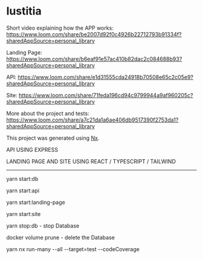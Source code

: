 # Iustitia

Short video explaining how the APP works: https://www.loom.com/share/be2007d92f0c4926b22712793b91334f?sharedAppSource=personal_library

Landing Page: https://www.loom.com/share/b6eaf91e57ac410b82dac2c084688b93?sharedAppSource=personal_library

API: https://www.loom.com/share/e1d31555cda24918b70508e65c2c05e9?sharedAppSource=personal_library

Site: https://www.loom.com/share/71feda196cd94c9799944a9af960205c?sharedAppSource=personal_library

More about the project and tests: https://www.loom.com/share/a7c21da1a6ae406db9517390f2753da1?sharedAppSource=personal_library

This project was generated using [Nx](https://nx.dev).

API USING EXPRESS

LANDING PAGE AND SITE USING REACT / TYPESCRIPT / TAILWIND

---

yarn start:db

yarn start:api

yarn start:landing-page

yarn start:site

yarn stop:db - stop Database

docker volume prune - delete the Database

yarn nx run-many --all --target=test --codeCoverage
